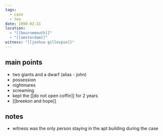 ```yaml
---
tags:
  - case
  - tea
date: 1998-02-21
location:
  - "[[bournemouth]]"
  - "[[amsterdam]]"
witness: "[[joshua gillespie]]"
---
```

## main points
- two giants and a dwarf (alias - john)
- possession
- nightmares
- screaming
- kept the [[do not open coffin]] for 2 years
- [[breekon and hope]]

## notes
- witness was the only person staying in the apt building during the case
